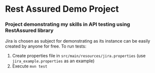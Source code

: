 # Rest Assured Demo Project
### Project demonstrating my skills in API testing using RestAssured library

Jira is chosen as subject for demonstrating as its instance can be easily created by anyone for free.
To run tests:
1. Create properties file in `src/main/resources/jira.properties` (use `jira_example.properties` as an example)
2. Execute `mvn test`